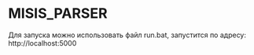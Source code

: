 # MISIS_PARSER

Для запуска можно использовать файл run.bat, запустится по адресу: http://localhost:5000
